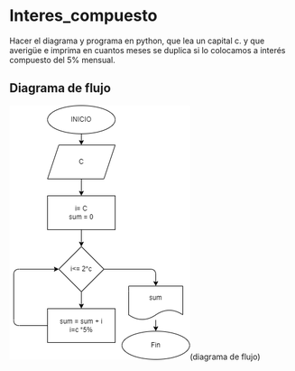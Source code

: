 # Interes_compuesto
Hacer el diagrama y programa en python, que lea un capital c. y que averigüe e imprima en cuantos meses se duplica si lo colocamos a interés compuesto del 5% mensual.
## Diagrama de flujo

![Diagrama de flujo](diagrama.png)(diagrama de flujo)